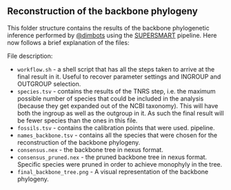 Reconstruction of the backbone phylogeny 
--------------

This folder structure contains the results of the backbone phylogenetic inference
performed by [@dimbots](http://github.com/dimbots) using the [SUPERSMART](http://github.com/naturalis/supersmart)
pipeline. Here now follows a brief explanation of the files:

File description:

- `workflow.sh` - a shell script that has all the steps taken to arrive at the 
  final result in it. Useful to recover parameter settings and INGROUP and
  OUTGROUP selection.
- `species.tsv` - contains the results of the TNRS step, i.e. the maximum possible
  number of species that could be included in the analysis (because they get
  expanded out of the NCBI taxonomy). This will have both the ingroup as well as
  the outgroup in it. As such the final result will be fewer species than the 
  ones in this file.
- `fossils.tsv` - contains the calibration points that were used.
 pipeline. 
- `names_backbone.tsv` - contains all the species that were chosen for the reconstruction of the backbone phylogeny.
- `consensus.nex` - the backbone tree in nexus format.
- `consensus_pruned.nex` - the pruned backbone tree in nexus format. Specific species were pruned in order to achieve monophyly in the tree.
- `final_backbone_tree.png` - A visual representation of the backbone phylogeny.
